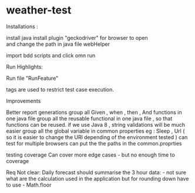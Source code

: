 # weather-test



Installations :

install java 
install plugin "geckodriver" for browser to open  
and change the path in java file webHelper


import bdd scripts and click omn run 



Run Highlights:

Run file "RunFeature"

tags are used to restrict test case execution.



Improvements

Better report generations 
group all Given , when , then , And functions in one java file
group all the reusable functional in one java file , so that functions can be reused. 
if we use Java 8 , string validations will be much easier
group all the global variable in common properties eg : Sleep , Url ( so it is easier to change the URl depending of the environment tested )
can test for multiple browsers
can put the the paths in the common.proprties 



testing coverage 
Can cover more edge cases - but no enough time to coverage 


Req Not clear: 
Daily forecast should summarise the 3 hour data:  - not sure what are the calculation used in the application but for rounding down have to use -  Math.floor
